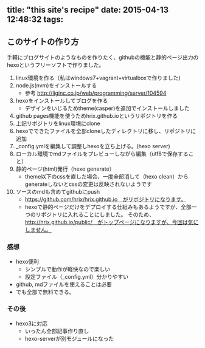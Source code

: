 title: "this site's recipe"
date: 2015-04-13 12:48:32
tags:
---
## このサイトの作り方
手軽にブログサイトのようなものを作りたく、githubの機能と静的ページ出力のhexoというフリーソフトで作りました。
1. linux環境を作る（私はwindows7+vagrant+virtualboxで作りました)
1. node.js(nvm)をインストールする
    * 参考 http://liginc.co.jp/web/programming/server/104594
1. hexoをインストールしてブログを作る
    * デザインをいじるためtheme(casper)を追加でインストールしました
1. github pages機能を使うためhrix.github.ioというリポジトリを作る
1. 上記リポジトリをlinux環境にclone
1. hexoでできたファイルを全部cloneしたディレクトリに移し、リポジトリに追加
1. _config.ymlを編集して調整しhexoを立ち上げる。(hexo server)
1. ローカル環境でmdファイルをプレビューしながら編集（utf8で保存すること）
1. 静的ページ(html)発行（hexo generate）
    * theme以下のcssを直した場合、一度全部消して（hexo clean）からgenerateしないとcssの変更は反映されないようです
1. ソースのmdも含めてgithubにpush
    * https://github.com/hrix/hrix.github.io　がリポジトリになります。
    * hexoで静的ページだけをデプロイする仕組みもあるようですが、全部一つのリポジトリに入れることにしました。
そのため、http://hrix.github.io/public/　がトップページになりますが、今回は気にしません。

### 感想
* hexo便利
    * シンプルで動作が軽快なので楽しい
    * 設定ファイル（_config.yml）分かりやすい
* github, mdファイルを使えることは必要
* でも全部で無料できる。

### その後
* hexo3に対応
    * いったん全部記事作り直し
    * hexo-serverが別モジュールになった

